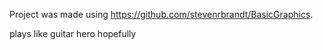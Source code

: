 Project was made using https://github.com/stevenrbrandt/BasicGraphics.

plays like guitar hero hopefully
